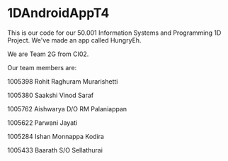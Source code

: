 # 1DAndroidAppT4

This is our code for our 50.001 Information Systems and Programming 1D Project.
We've made an app called HungryEh.

We are Team 2G from CI02.

Our team members are:

1005398	Rohit Raghuram Murarishetti

1005380	Saakshi Vinod Saraf

1005762	Aishwarya D/O RM Palaniappan

1005622	Parwani Jayati

1005284	Ishan Monnappa Kodira

1005433	Baarath S/O Sellathurai
